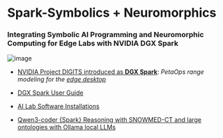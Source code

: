 # Spark-Symbolics + Neuromorphics

### Integrating Symbolic AI Programming and Neuromorphic Computing for Edge Labs with NVIDIA DGX Spark 

![image](https://github.com/user-attachments/assets/59fda2cd-6465-47c9-b9ee-e4c71e088049)


 - [NVIDIA Project DIGITS introduced as **DGX Spark**](https://www.nvidia.com/en-us/project-digits/): *PetaOps range modeling for the* [*edge desktop*](https://nvdam.widen.net/s/tlzm8smqjx/workstation-datasheet-dgx-spark-gtc25-spring-nvidia-us-3716899-web)
 - [DGX Spark User Guide](https://docs.nvidia.com/dgx/dgx-spark/dgx-spark.pdf)
 - [AI Lab Software Installations](https://github.com/rtrelease/Spark-Symbolics-Neuromorphics/blob/main/SparkAILabSoftwareInstallations.md)

 - [Qwen3-coder {Spark} Reasoning with SNOWMED-CT and large ontologies with Ollama local LLMs](https://github.com/rtrelease/Jetson-Symbolics-Neuromorphics/blob/main/Qwen3-coder-Spark-chat-PythonOWLReasoningwithLLMs.md)
